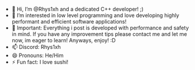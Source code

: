 - 👋 Hi, I’m @Rhys1xh and a dedicated C++ developer! ;)
- 👀 I’m interested in low level programming and love developing highly performant and efficient software applications!
- 🌱 Important: Everything i post is developed with performance and safety in mind. If you have any improvement tips please contact me and let me now, im eager to learn! Anyways, enjoy! :D
- 📫 Discord: Rhys1xh
- 😄 Pronouns: He/Him
- ⚡ Fun fact: I love sushi!


